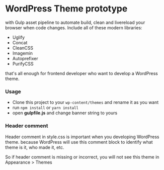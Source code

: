 # WordPress Theme prototype

with Gulp asset pipeline to automate build, clean and livereload your browser when code changes. Include all of these modern libraries:

* Uglify
* Concat
* CleanCSS
* Imagemin
* Autoprefixer
* PurifyCSS

that's all enough for frontend developer who want to develop a WordPress theme.

### Usage

* Clone this project to your `wp-content/themes` and rename it as you want
* run `npm install` or `yarn install`
* open **gulpfile.js** and change banner string to yours


### Header comment

Header comment in style.css is important when you developing WordPress theme. because WordPress will use this comment block to identify what theme is it, who made it, etc.

So if header comment is missing or incorrect, you will not see this theme in Appearance > Themes
